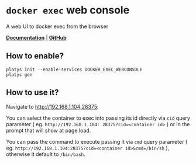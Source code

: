 # `docker exec` web console

A web UI to docker exec from the browser  

**[Documentation](https://github.com/bitbull-team/docker-exec-web-console)** | **[GitHub](https://github.com/bitbull-team/docker-exec-web-console)**

## How to enable?

```
platys init --enable-services DOCKER_EXEC_WEBCONSOLE
platys gen
```

## How to use it?

Navigate to <http://192.168.1.104:28375>.

You can select the container to exec into passing its id directly via `cid` query parameter ( eg. `http://192.168.1.104: 28375?cid=<container id>` ) or in the prompt that will show at page load.

You can pass the command to execute passing it via `cmd` query parameter ( eg. `http://192.168.1.104:28375?cid=<container id>&cmd=/bin/sh` ), otherwise it default to `/bin/bash`.